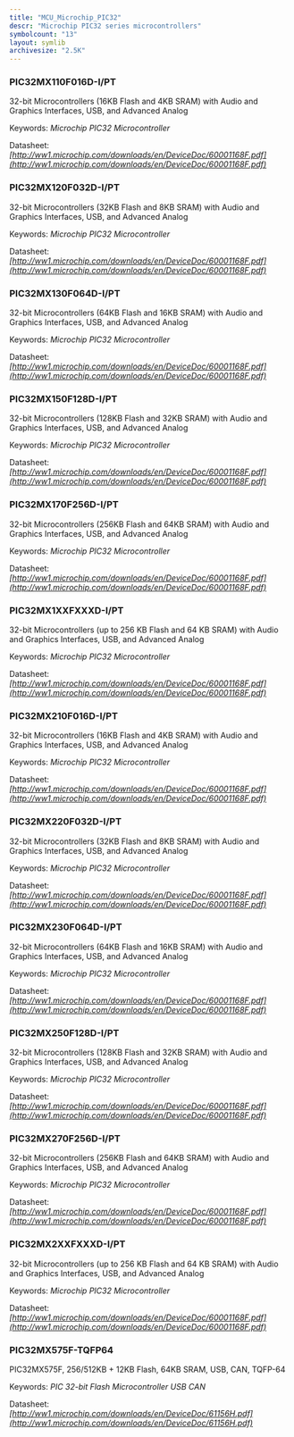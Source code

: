 ```yaml
---
title: "MCU_Microchip_PIC32"
descr: "Microchip PIC32 series microcontrollers"
symbolcount: "13"
layout: symlib
archivesize: "2.5K"
---
```


### PIC32MX110F016D-I/PT
32-bit Microcontrollers (16KB Flash and 4KB SRAM) with Audio and Graphics Interfaces, USB, and Advanced Analog


Keywords: *Microchip PIC32 Microcontroller*

Datasheet: *[http://ww1.microchip.com/downloads/en/DeviceDoc/60001168F.pdf](http://ww1.microchip.com/downloads/en/DeviceDoc/60001168F.pdf)*

### PIC32MX120F032D-I/PT
32-bit Microcontrollers (32KB Flash and 8KB SRAM) with Audio and Graphics Interfaces, USB, and Advanced Analog


Keywords: *Microchip PIC32 Microcontroller*

Datasheet: *[http://ww1.microchip.com/downloads/en/DeviceDoc/60001168F.pdf](http://ww1.microchip.com/downloads/en/DeviceDoc/60001168F.pdf)*

### PIC32MX130F064D-I/PT
32-bit Microcontrollers (64KB Flash and 16KB SRAM) with Audio and Graphics Interfaces, USB, and Advanced Analog


Keywords: *Microchip PIC32 Microcontroller*

Datasheet: *[http://ww1.microchip.com/downloads/en/DeviceDoc/60001168F.pdf](http://ww1.microchip.com/downloads/en/DeviceDoc/60001168F.pdf)*

### PIC32MX150F128D-I/PT
32-bit Microcontrollers (128KB Flash and 32KB SRAM) with Audio and Graphics Interfaces, USB, and Advanced Analog


Keywords: *Microchip PIC32 Microcontroller*

Datasheet: *[http://ww1.microchip.com/downloads/en/DeviceDoc/60001168F.pdf](http://ww1.microchip.com/downloads/en/DeviceDoc/60001168F.pdf)*

### PIC32MX170F256D-I/PT
32-bit Microcontrollers (256KB Flash and 64KB SRAM) with Audio and Graphics Interfaces, USB, and Advanced Analog


Keywords: *Microchip PIC32 Microcontroller*

Datasheet: *[http://ww1.microchip.com/downloads/en/DeviceDoc/60001168F.pdf](http://ww1.microchip.com/downloads/en/DeviceDoc/60001168F.pdf)*

### PIC32MX1XXFXXXD-I/PT
32-bit Microcontrollers (up to 256 KB Flash and 64 KB SRAM) with Audio and Graphics Interfaces, USB, and Advanced Analog


Keywords: *Microchip PIC32 Microcontroller*

Datasheet: *[http://ww1.microchip.com/downloads/en/DeviceDoc/60001168F.pdf](http://ww1.microchip.com/downloads/en/DeviceDoc/60001168F.pdf)*

### PIC32MX210F016D-I/PT
32-bit Microcontrollers (16KB Flash and 4KB SRAM) with Audio and Graphics Interfaces, USB, and Advanced Analog


Keywords: *Microchip PIC32 Microcontroller*

Datasheet: *[http://ww1.microchip.com/downloads/en/DeviceDoc/60001168F.pdf](http://ww1.microchip.com/downloads/en/DeviceDoc/60001168F.pdf)*

### PIC32MX220F032D-I/PT
32-bit Microcontrollers (32KB Flash and 8KB SRAM) with Audio and Graphics Interfaces, USB, and Advanced Analog


Keywords: *Microchip PIC32 Microcontroller*

Datasheet: *[http://ww1.microchip.com/downloads/en/DeviceDoc/60001168F.pdf](http://ww1.microchip.com/downloads/en/DeviceDoc/60001168F.pdf)*

### PIC32MX230F064D-I/PT
32-bit Microcontrollers (64KB Flash and 16KB SRAM) with Audio and Graphics Interfaces, USB, and Advanced Analog


Keywords: *Microchip PIC32 Microcontroller*

Datasheet: *[http://ww1.microchip.com/downloads/en/DeviceDoc/60001168F.pdf](http://ww1.microchip.com/downloads/en/DeviceDoc/60001168F.pdf)*

### PIC32MX250F128D-I/PT
32-bit Microcontrollers (128KB Flash and 32KB SRAM) with Audio and Graphics Interfaces, USB, and Advanced Analog


Keywords: *Microchip PIC32 Microcontroller*

Datasheet: *[http://ww1.microchip.com/downloads/en/DeviceDoc/60001168F.pdf](http://ww1.microchip.com/downloads/en/DeviceDoc/60001168F.pdf)*

### PIC32MX270F256D-I/PT
32-bit Microcontrollers (256KB Flash and 64KB SRAM) with Audio and Graphics Interfaces, USB, and Advanced Analog


Keywords: *Microchip PIC32 Microcontroller*

Datasheet: *[http://ww1.microchip.com/downloads/en/DeviceDoc/60001168F.pdf](http://ww1.microchip.com/downloads/en/DeviceDoc/60001168F.pdf)*

### PIC32MX2XXFXXXD-I/PT
32-bit Microcontrollers (up to 256 KB Flash and 64 KB SRAM) with Audio and Graphics Interfaces, USB, and Advanced Analog


Keywords: *Microchip PIC32 Microcontroller*

Datasheet: *[http://ww1.microchip.com/downloads/en/DeviceDoc/60001168F.pdf](http://ww1.microchip.com/downloads/en/DeviceDoc/60001168F.pdf)*

### PIC32MX575F-TQFP64
PIC32MX575F, 256/512KB + 12KB Flash, 64KB SRAM, USB, CAN, TQFP-64


Keywords: *PIC 32-bit Flash Microcontroller USB CAN*

Datasheet: *[http://ww1.microchip.com/downloads/en/DeviceDoc/61156H.pdf](http://ww1.microchip.com/downloads/en/DeviceDoc/61156H.pdf)*

